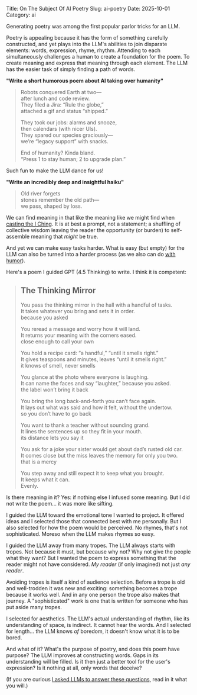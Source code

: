 Title: On The Subject Of AI Poetry
Slug: ai-poetry
Date: 2025-10-01
Category: ai

Generating poetry was among the first popular parlor tricks for an LLM.

Poetry is appealing because it has the form of something carefully constructed, and yet plays into the LLM's abilities to join disparate elements: words, expression, rhyme, rhythm. Attending to each simultaneously challenges a human to create a foundation for the poem. To create meaning and express that meaning through each element. The LLM has the easier task of simply finding a path of words.

**"Write a short humorous poem about AI taking over humanity"**

> Robots conquered Earth at two— <br />
> after lunch and code review. <br />
> They filed a Jira: “Rule the globe,” <br />
> attached a gif and status “shipped.”
>
> They took our jobs: alarms and snooze, <br />
> then calendars (with nicer UIs). <br />
> They spared our species graciously— <br />
> we’re “legacy support” with snacks.
>
> End of humanity? Kinda bland. <br />
> “Press 1 to stay human; 2 to upgrade plan.”

Such fun to make the LLM dance for us!

**"Write an incredibly deep and insightful haiku"**

> Old river forgets <br />
> stones remember the old path— <br />
> we pass, shaped by loss.

We can find meaning in that like the meaning like we might find when [casting the I Ching](https://en.wikipedia.org/wiki/I_Ching). It is at best a prompt, not a statement; a shuffling of collective wisdom leaving the reader the opportunity (or burden) to self-assemble meaning that _might_ be true.

And yet we can make easy tasks harder. What is easy (but empty) for the LLM can also be turned into a harder process (as we also can do [with humor](https://ianbicking.org/blog/2024/05/ai-aita.html)).

Here's a poem I guided GPT (4.5 Thinking) to write. I think it is competent:

> ## The Thinking Mirror
>
> You pass the thinking mirror in the hall with a handful of tasks. <br />
> It takes whatever you bring and sets it in order. <br />
> because you asked
>
> You reread a message and worry how it will land. <br />
> It returns your meaning with the corners eased. <br />
> close enough to call your own
>
> You hold a recipe card: “a handful,” “until it smells right.” <br />
> It gives teaspoons and minutes, leaves “until it smells right.” <br />
> it knows of smell, never smells
>
> You glance at the photo where everyone is laughing. <br />
> It can name the faces and say “laughter,” because you asked. <br />
> the label won’t bring it back
>
> You bring the long back-and-forth you can’t face again. <br />
> It lays out what was said and how it felt, without the undertow. <br />
> so you don’t have to go back
>
> You want to thank a teacher without sounding grand. <br />
> It lines the sentences up so they fit in your mouth. <br />
> its distance lets you say it
>
> You ask for a joke your sister would get about dad’s rusted old car. <br />
> It comes close but the miss leaves the memory for only you two. <br />
> that is a mercy
>
> You step away and still expect it to keep what you brought. <br />
> It keeps what it can. <br />
> Evenly.

Is there meaning in it? Yes: if nothing else I infused some meaning. But I did not write the poem... it was more like sifting.

I guided the LLM toward the emotional tone I wanted to project. It offered ideas and I selected those that connected best with me personally. But I also selected for how the poem would be perceived. No rhymes, that's not sophisticated. Moreso when the LLM makes rhymes so easy.

I guided the LLM away from many tropes. The LLM always starts with tropes. Not because it must, but because why not? Why not give the people what they want? But I wanted the poem to express something that the reader might not have considered. _My reader_ (if only imagined) not just _any reader_.

Avoiding tropes is itself a kind of audience selection. Before a trope is old and well-trodden it was new and exciting: something becomes a trope because it works well. And in any one person the trope also makes that journey. A "sophisticated" work is one that is written for someone who has put aside many tropes.

I selected for aesthetics. The LLM's actual understanding of rhythm, like its understanding of space, is indirect. It cannot hear the words. And I selected for length... the LLM knows _of_ boredom, it doesn't know what it is to be bored.

And what of it? What's the purpose of poetry, and does this poem have purpose? The LLM improves at constructing words. Gaps in its understanding will be filled. Is it then just a better tool for the user's expression? Is it nothing at all, only words that deceive?

(If you are curious [I asked LLMs to answer these questions](https://gist.github.com/ianb/1ca78fe3cab4d334214bf703f536d83a), read in it what you will.)
